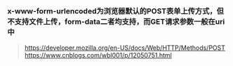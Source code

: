 ### x-www-form-urlencoded为浏览器默认的POST表单上传方式，但不支持文件上传，form-data二者均支持，而GET请求参数一般在uri中

> https://developer.mozilla.org/en-US/docs/Web/HTTP/Methods/POST
> https://www.cnblogs.com/wbl001/p/12050751.html
